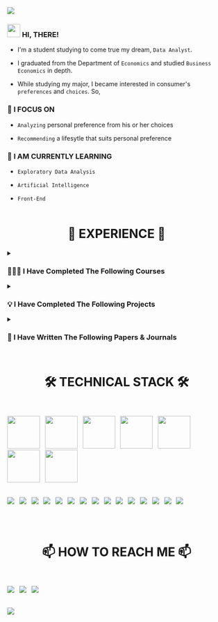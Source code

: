 <img src="https://capsule-render.vercel.app/api?type=slice&color=timeGradient&height=225&section=header&text=WELCOME%20TO%20MY%20ARCHIEVE!&fontSize=58&fontColor=white&animation=twinkling"/>

### <img src="https://raw.githubusercontent.com/MartinHeinz/MartinHeinz/master/wave.gif" width="30px"> **HI, THERE!**

  - I'm a student studying to come true my dream, `Data Analyst`.
  
  - I graduated from the Department of `Economics` and studied `Business Economics` in depth.
  
  - While studying my major, I became interested in consumer's `preferences` and `choices`. So,

### 👀 **I FOCUS ON**

  - `Analyzing` personal preference from his or her choices
  
  - `Recommending` a lifesytle that suits personal preference
  
### 🌱 **I AM CURRENTLY LEARNING**

  - `Exploratory Data Analysis`
  
  - `Artificial Intelligence`

  - `Front-End`
<br><br>


<h1 align="center">🏃‍ EXPERIENCE 🏃‍</h1>

<details><summary><h3>👨🏻‍🎓 I Have Completed The Following Courses</h3></summary>

- [**COMPLETION OF BIGDATA BOOT CAMP 15TH**, PLAYDATA, ENCORE](https://github.com/jayarnim/jayarnim/blob/main/2022_playdata.md)

- **BACHELOR OF ECONOMICS**, COLLEGE OF ECONOMICS AND COMMERCE, KOOKMIN UNIV.
</details>

<details><summary><h3>💡 I Have Completed The Following Projects</h3></summary>

- [**Fire Safety AI Prediction Competition 2th**](https://github.com/jayarnim/PROJECT_FIREFIGHTER)

- [**Correlation Analysis of OTT Service Search Volume and Actual Usage**](https://github.com/jayarnim/PROJECT_OTT_SERVICE)

- [**Creating a Package, `Market Kurly`**](https://github.com/jayarnim/PROJECT_MARKETKURLY)
</details>

<details><summary><h3>📕 I Have Written The Following Papers & Journals</h3></summary>

- [**A study on the revitalization of small logistics companies using the sharing economy**](https://blog.naver.com/arnimjay727/222911691898)

  - Thesis Competition 6th, Foundation of Korea Logistics Industry Promotion, 2019

- [**A study on how to build an inter-Korean economic community**](https://blog.naver.com/arnimjay727/222911690349)

  - Term-Paper Design Competition 16th, Financial News, 2018

- [**A study on the feasibility and effectiveness of a cashless society**](https://blog.naver.com/arnimjay727/222911689340)

  - Academic Forum 21th, College of Economics and Commerce, Kookmin Univ., 2016
</details><br>


<h1 align="center">🛠 TECHNICAL STACK 🛠</h1>

<br><p align="left">
<a href="#">
<img src="https://cdn.jsdelivr.net/gh/devicons/devicon/icons/python/python-original-wordmark.svg" width="75" height="75"/></a> &nbsp;
<a href="#">
<img src="https://cdn.jsdelivr.net/gh/devicons/devicon/icons/java/java-original-wordmark.svg" width="75" height="75"/></a> &nbsp;
<a href="#">
<img src="https://cdn.jsdelivr.net/gh/devicons/devicon/icons/mysql/mysql-original-wordmark.svg" width="75" height="75"/></a> &nbsp;
<a href="#">
<img src="https://cdn.jsdelivr.net/gh/devicons/devicon/icons/git/git-original-wordmark.svg" width="75" height="75"/></a> &nbsp;
<a href="#">
<img src="https://cdn.jsdelivr.net/gh/devicons/devicon/icons/html5/html5-original-wordmark.svg" width="75" height="75"/></a> &nbsp;
<a href="#">
<img src="https://cdn.jsdelivr.net/gh/devicons/devicon/icons/css3/css3-original-wordmark.svg" width="75" height="75"/></a> &nbsp;
<a href="#">
<img src="https://cdn.jsdelivr.net/gh/devicons/devicon/icons/javascript/javascript-original.svg" width="75" height="75"/></a> &nbsp;
<br><br>

<p align="left">
<a href="#">
<img src="https://img.shields.io/badge/numpy-013243?style=for-the-badge&logo=numpy&logoColor=white"/></a> &nbsp;
<a href="#">
<img src="https://img.shields.io/badge/pandas-150458?style=for-the-badge&logo=pandas&logoColor=white"/></a> &nbsp;

<a href="#">
<img src="https://img.shields.io/badge/scikitlearn-F7931E?style=for-the-badge&logo=scikit-learn&logoColor=white"/></a> &nbsp;
<a href="#">
<img src="https://img.shields.io/badge/tensorflow-FF6F00?style=for-the-badge&logo=tensorflow&logoColor=white"/></a> &nbsp;

<a href="#">
<img src="https://img.shields.io/badge/beautifulsoup-F3E2A9?style=for-the-badge&logo=Bitdefender&logoColor=black"/></a> &nbsp;
<a href="#">
<img src="https://img.shields.io/badge/selenium-43B02A?style=for-the-badge&logo=Selenium&logoColor=white"/></a> &nbsp;

<a href="#">
<img src="https://img.shields.io/badge/plotly-3F4F75?style=for-the-badge&logo=Plotly&logoColor=white"/></a> &nbsp;
<a href="#">
<img src="https://img.shields.io/badge/folium-77B829?style=for-the-badge&logo=Folium&logoColor=white"/></a> &nbsp;
<a href="#">
<img src="https://img.shields.io/badge/wordcloud-3693F3?style=for-the-badge&logo=iCloud&logoColor=white"/></a> &nbsp;
<a href="#">
<img src="https://img.shields.io/badge/streamlit-FF4B4B?style=for-the-badge&logo=Streamlit&logoColor=white"/></a> &nbsp;

<a href="#">
<img src="https://img.shields.io/badge/Bootstrap-7952B3?style=for-the-badge&logo=Bootstrap&logoColor=white"/></a> &nbsp;
<a href="#">
<img src="https://img.shields.io/badge/Font Awesome-528DD7?style=for-the-badge&logo=Font Awesome&logoColor=white"/></a> &nbsp;
<a href="#">
<img src="https://img.shields.io/badge/tailwind-06B6D4?style=for-the-badge&logo=Tailwind CSS&logoColor=white"/></a> &nbsp;
<a href="#">
<img src="https://img.shields.io/badge/Node.js-339933?style=for-the-badge&logo=Node.js&logoColor=white"/></a> &nbsp;
<a href="#">
<img src="https://img.shields.io/badge/ESLint-4B32C3?style=for-the-badge&logo=ESLint&logoColor=white"/></a>
</p><br><br>


<h1 align="center">📫 HOW TO REACH ME 📫</h1>

<br><p align="left">
<a href="mailto:jayarnim727@gmail.com">
<img src="https://img.shields.io/badge/gmail-d14836?style=for-the-badge&logo=Gmail&logoColor=white&link=mailto:jayarnim727@gmail.com"/></a> &nbsp;
<a href="https://blog.naver.com/arnimjay727">
<img src="https://img.shields.io/badge/naver%20blog-03C75A?style=for-the-badge&logo=Naver&logoColor=white&link=https://blog.naver.com/arnimjay727"/></a> &nbsp;
<a href="https://instagram.com/analyst.note.kr">
<img src="https://img.shields.io/badge/instagram-E4405F?style=for-the-badge&logo=Instagram&logoColor=white&link=https://instagram.com/analyst.note.kr"/></a>
</p><br>

<img src="https://capsule-render.vercel.app/api?type=waving&color=timeGradient&height=150&section=footer"/>
  
<!---
jayarnim/jayarnim is a ✨ special ✨ repository because its `README.md` (this file) appears on your GitHub profile.
You can click the Preview link to take a look at your changes.
--->
